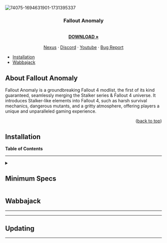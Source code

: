 
<a name="falloutanomalymaster"></a>





![74075-1694631901-1731395337](https://github.com/NomadsReach/Test32/assets/144523850/c415a315-09ae-4fd7-985e-59e007b32493) 



  <h3 align="center">Fallout Anomaly</h3>

  <p align="center">
    <br />
    <a href="https://github.com/NomadsReach/Test32"><strong>DOWNLOAD »</strong></a>
    <br />
    <br />
    <a href="https://github.com/othneildrew/Best-README-Template">Nexus</a>
    ·
    <a href="https://github.com/othneildrew/Best-README-Template/issues">Discord</a>
    ·
    <a href="https://github.com/othneildrew/Best-README-Template/issues">Youtube</a>
    ·
    <a href="https://github.com/othneildrew/Best-README-Template/issues">Bug Report</a>
  </p>
</div>




- [Installation](#installation)
- [Wabbajack](#wabbajack)

<!-- ABOUT THE PROJECT -->
## About Fallout Anomaly


Fallout Anomaly is a groundbreaking Fallout 4 modlist, the first of its kind guaranteed, seamlessly merging the Stalker series & Fallout 4 universe. It introduces Stalker-like elements into Fallout 4, such as harsh survival mechanics, dangerous mutants, and a gritty atmosphere, offering players a unique and unparalleled gaming experience.


<p align="right">(<a href="#readme-top">back to top</a>)</p>


<!-- Installation -->
## Installation

<!-- TABLE OF CONTENTS -->
**Table of Contents**

---
<!-- Contents of the Minimum Specs section -->
<details>
<summary><h2><b>Minimum Specs</b></h2></summary>

---

---

<ins>Fallout Anomaly takes several steps to ensure everyone enjoys an optimal experience. However, we cannot guarantee playability on older equipment with issues playing the vanilla game.</ins>

---

**Hardware:**
- CPU: A modern CPU with at least 6 cores and a clock speed of 3GHz.
- RAM: Aim for 16GB, but 32GB is even better.
- Video Card: At least 4GB of memory, ideally 6GB.
- OS: Windows 10/11 (64-bit).
- Free Disk Space: At least 300GB, preferably on an SSD for optimal performance.

<details>
<summary><h2>Nexus Mods</h2></summary>
  
---

* **While not mandatory, Nexus Premium is strongly advised as it streamlines the mod download and installation process, saving you time. By opting for Nexus Premium, you'll enjoy uncapped download speeds and won't have to manually approve each download. This is a restriction from the Nexus website itself and is not a limitation imposed by Fallout Anomaly.**

---

<a href="https://next.nexusmods.com/premium"><img src="https://i.imgur.com/YoGR9F6.png" alt="OpenAI Logo" width="400"></a> 

**Click above to be directed to the Nexus website.**
</details>

<details>
<summary><h2>Pre-Installation</h2></summary>

- [Microsoft Visual C++ x64 and x86](https://learn.microsoft.com/en-US/cpp/windows/latest-supported-vc-redist?view=msvc-170) - **Must be installed!**
- [NET Framework 4.6.2](https://dotnet.microsoft.com/en-us/download/dotnet-framework/thank-you/net462-web-installer) - **Must be installed!**
- [Vanilla Game Folder - See the video below.](https://www.youtube.com/watch?v=zwTJ3jImCiQ&t=1s) 

[![](https://img.youtube.com/vi/zwTJ3jImCiQ/0.jpg)](https://www.youtube.com/watch?v=zwTJ3jImCiQ)

---

<h3><b>Finally make sure to uninstall the HD texture pack. It is highly flawed and we have much better options.</b></h3>

---

1. Open Steam
2. Navigate to your Library
3. Right-click on Fallout  
4. Select Properties
5. Go to the DLC tab
6. Uncheck "Fallout 4 - High Resolution Texture Pack"

<img src="https://github.com/NomadsReach/Test32/assets/144523850/253e48f8-e921-4ead-a813-bc295ca68145" alt="Fallout Image" style="float: right; margin-left: 15px;" width="400">

</details>

</details>

</details>

## Wabbajack

---
---

## Updating

---









